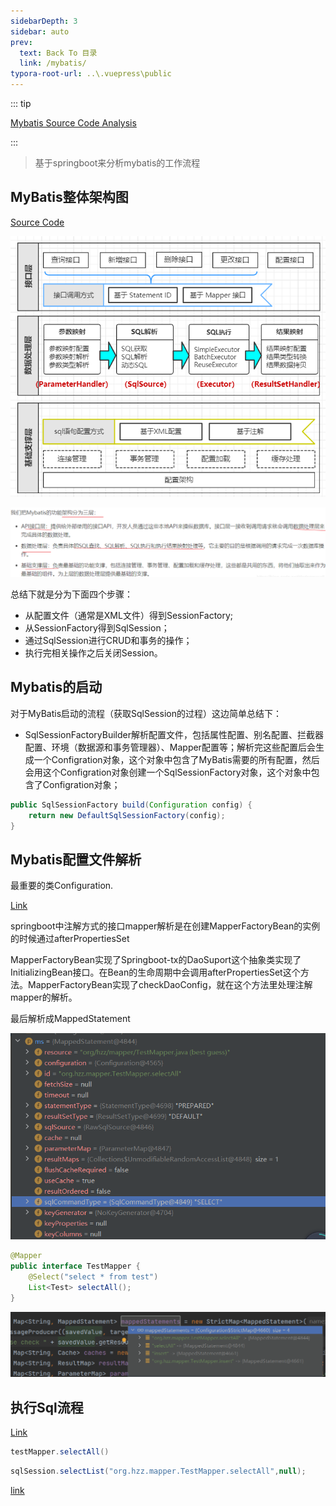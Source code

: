 ```yaml
---
sidebarDepth: 3
sidebar: auto
prev:
  text: Back To 目录
  link: /mybatis/
typora-root-url: ..\.vuepress\public
---
```




::: tip

[Mybatis Source Code Analysis](https://github.com/Q10Viking/learncode/tree/main/mybatis/mybatis-3-5.3.x-master)

:::

> 基于springboot来分析mybatis的工作流程

## MyBatis整体架构图

[Source Code](https://github.com/Q10Viking/learncode/tree/main/mybatis/_11_springboot_mybatis_source_code)

![img](/images/mybatis/1520)

![img](/images/mybatis/1522)

总结下就是分为下面四个步骤：

- 从配置文件（通常是XML文件）得到SessionFactory;
- 从SessionFactory得到SqlSession；
- 通过SqlSession进行CRUD和事务的操作；
- 执行完相关操作之后关闭Session。



## Mybatis的启动

对于MyBatis启动的流程（获取SqlSession的过程）这边简单总结下：

- SqlSessionFactoryBuilder解析配置文件，包括属性配置、别名配置、拦截器配置、环境（数据源和事务管理器）、Mapper配置等；解析完这些配置后会生成一个Configration对象，这个对象中包含了MyBatis需要的所有配置，然后会用这个Configration对象创建一个SqlSessionFactory对象，这个对象中包含了Configration对象；

```java
public SqlSessionFactory build(Configuration config) {
    return new DefaultSqlSessionFactory(config);
}
```



## Mybatis配置文件解析

最重要的类Configuration.

[Link](https://www.processon.com/view/link/642d1c4ff83a045cbc146e41)

<common-progresson-snippet src="https://www.processon.com/view/link/642d1c4ff83a045cbc146e41"/>

springboot中注解方式的接口mapper解析是在创建MapperFactoryBean的实例的时候通过afterPropertiesSet

MapperFactoryBean实现了Springboot-tx的DaoSuport这个抽象类实现了InitializingBean接口。在Bean的生命周期中会调用afterPropertiesSet这个方法。MapperFactoryBean实现了checkDaoConfig，就在这个方法里处理注解mapper的解析。

最后解析成MappedStatement

![image-20230405145003012](/images/mybatis/image-20230405145003012.png)

```java
@Mapper
public interface TestMapper {
    @Select("select * from test")
    List<Test> selectAll();
}
```

![image-20230405145705035](/images/mybatis/image-20230405145705035.png)



## 执行Sql流程

[Link](https://www.processon.com/view/link/642d3962847e3938662d69f6)

<common-progresson-snippet src="https://www.processon.com/view/link/642d3962847e3938662d69f6"/>

```java
testMapper.selectAll()
```

```java
sqlSession.selectList("org.hzz.mapper.TestMapper.selectAll",null);
```



[link](https://www.processon.com/view/link/5efc23966376891e81f2a37e)

<common-progresson-snippet src="https://www.processon.com/view/link/5efc23966376891e81f2a37e"/>












